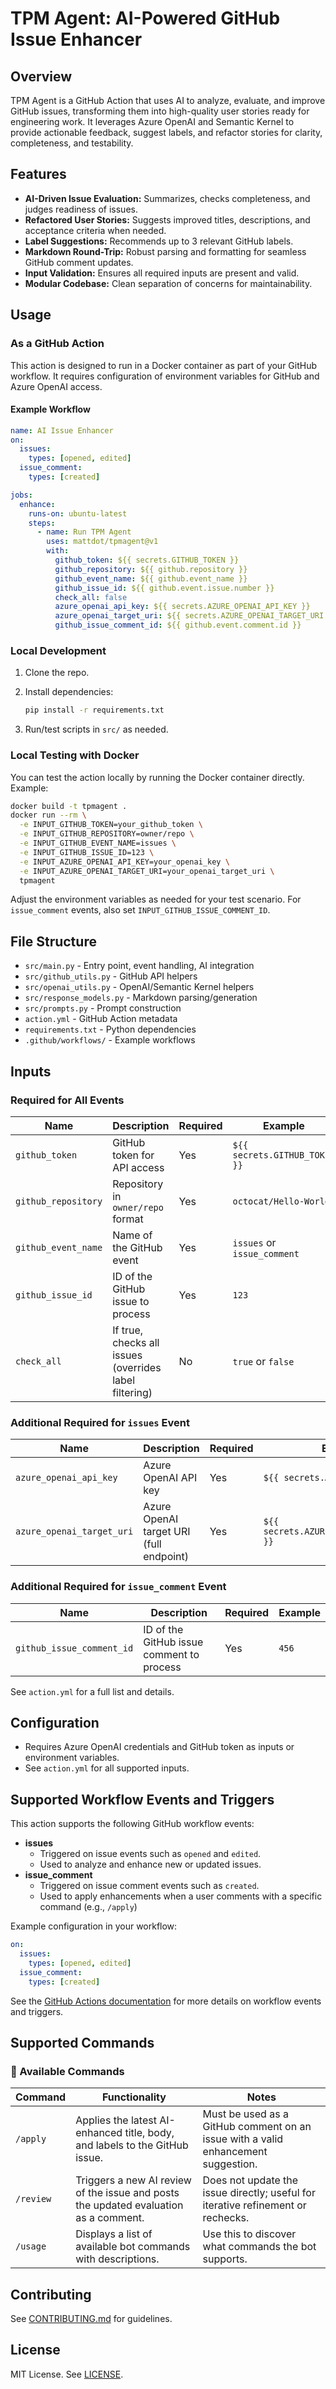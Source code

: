 # TPM Agent: AI-Powered GitHub Issue Enhancer

## Overview

TPM Agent is a GitHub Action that uses AI to analyze, evaluate, and improve GitHub issues, transforming them into high-quality user stories ready for engineering work. It leverages Azure OpenAI and Semantic Kernel to provide actionable feedback, suggest labels, and refactor stories for clarity, completeness, and testability.

## Features

- **AI-Driven Issue Evaluation:** Summarizes, checks completeness, and judges readiness of issues.
- **Refactored User Stories:** Suggests improved titles, descriptions, and acceptance criteria when needed.
- **Label Suggestions:** Recommends up to 3 relevant GitHub labels.
- **Markdown Round-Trip:** Robust parsing and formatting for seamless GitHub comment updates.
- **Input Validation:** Ensures all required inputs are present and valid.
- **Modular Codebase:** Clean separation of concerns for maintainability.

## Usage

### As a GitHub Action

This action is designed to run in a Docker container as part of your GitHub workflow. It requires configuration of environment variables for GitHub and Azure OpenAI access.

#### Example Workflow

```yaml
name: AI Issue Enhancer
on:
  issues:
    types: [opened, edited]
  issue_comment:
    types: [created]

jobs:
  enhance:
    runs-on: ubuntu-latest
    steps:
      - name: Run TPM Agent
        uses: mattdot/tpmagent@v1
        with:
          github_token: ${{ secrets.GITHUB_TOKEN }}
          github_repository: ${{ github.repository }}
          github_event_name: ${{ github.event_name }}
          github_issue_id: ${{ github.event.issue.number }}
          check_all: false
          azure_openai_api_key: ${{ secrets.AZURE_OPENAI_API_KEY }}
          azure_openai_target_uri: ${{ secrets.AZURE_OPENAI_TARGET_URI }}
          github_issue_comment_id: ${{ github.event.comment.id }}
```

### Local Development

1. Clone the repo.

2. Install dependencies:

   ```bash
   pip install -r requirements.txt
   ```

3. Run/test scripts in `src/` as needed.

### Local Testing with Docker

You can test the action locally by running the Docker container directly. Example:

```bash
docker build -t tpmagent .
docker run --rm \
  -e INPUT_GITHUB_TOKEN=your_github_token \
  -e INPUT_GITHUB_REPOSITORY=owner/repo \
  -e INPUT_GITHUB_EVENT_NAME=issues \
  -e INPUT_GITHUB_ISSUE_ID=123 \
  -e INPUT_AZURE_OPENAI_API_KEY=your_openai_key \
  -e INPUT_AZURE_OPENAI_TARGET_URI=your_openai_target_uri \
  tpmagent
```

Adjust the environment variables as needed for your test scenario. For `issue_comment` events, also set `INPUT_GITHUB_ISSUE_COMMENT_ID`.

## File Structure

- `src/main.py` - Entry point, event handling, AI integration
- `src/github_utils.py` - GitHub API helpers
- `src/openai_utils.py` - OpenAI/Semantic Kernel helpers
- `src/response_models.py` - Markdown parsing/generation
- `src/prompts.py` - Prompt construction
- `action.yml` - GitHub Action metadata
- `requirements.txt` - Python dependencies
- `.github/workflows/` - Example workflows

## Inputs

### Required for All Events

| Name                | Description                                            | Required | Example                       |
| ------------------- | ------------------------------------------------------ | -------- | ----------------------------- |
| `github_token`      | GitHub token for API access                            | Yes      | `${{ secrets.GITHUB_TOKEN }}` |
| `github_repository` | Repository in `owner/repo` format                      | Yes      | `octocat/Hello-World`         |
| `github_event_name` | Name of the GitHub event                               | Yes      | `issues` or `issue_comment`   |
| `github_issue_id`   | ID of the GitHub issue to process                      | Yes      | `123`                         |
| `check_all`         | If true, checks all issues (overrides label filtering) | No       | `true` or `false`             |

### Additional Required for `issues` Event

| Name                      | Description                             | Required | Example                                  |
| ------------------------- | --------------------------------------- | -------- | ---------------------------------------- |
| `azure_openai_api_key`    | Azure OpenAI API key                    | Yes      | `${{ secrets.AZURE_OPENAI_KEY }}`        |
| `azure_openai_target_uri` | Azure OpenAI target URI (full endpoint) | Yes      | `${{ secrets.AZURE_OPENAI_TARGET_URI }}` |

### Additional Required for `issue_comment` Event

| Name                      | Description                               | Required | Example |
| ------------------------- | ----------------------------------------- | -------- | ------- |
| `github_issue_comment_id` | ID of the GitHub issue comment to process | Yes      | `456`   |

See `action.yml` for a full list and details.

## Configuration

- Requires Azure OpenAI credentials and GitHub token as inputs or environment variables.
- See `action.yml` for all supported inputs.

## Supported Workflow Events and Triggers

This action supports the following GitHub workflow events:

- **issues**
  - Triggered on issue events such as `opened` and `edited`.
  - Used to analyze and enhance new or updated issues.
- **issue_comment**
  - Triggered on issue comment events such as `created`.
  - Used to apply enhancements when a user comments with a specific command (e.g., `/apply`)

Example configuration in your workflow:

```yaml
on:
  issues:
    types: [opened, edited]
  issue_comment:
    types: [created]
```

See the [GitHub Actions documentation](https://docs.github.com/en/actions/using-workflows/events-that-trigger-workflows) for more details on workflow events and triggers.

## Supported Commands

### 🚀 Available Commands

| Command     | Functionality                                                | Notes                                                                 |
|-------------|--------------------------------------------------------------|-----------------------------------------------------------------------|
| `/apply`    | Applies the latest AI-enhanced title, body, and labels to the GitHub issue. | Must be used as a GitHub comment on an issue with a valid enhancement suggestion. |
| `/review`   | Triggers a new AI review of the issue and posts the updated evaluation as a comment. | Does not update the issue directly; useful for iterative refinement or rechecks. |
| `/usage`    | Displays a list of available bot commands with descriptions. | Use this to discover what commands the bot supports. |


## Contributing

See [CONTRIBUTING.md](CONTRIBUTING.md) for guidelines.

## License

MIT License. See [LICENSE](LICENSE).
